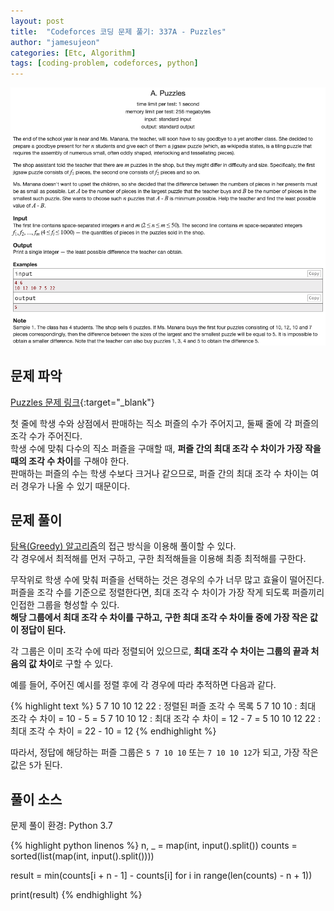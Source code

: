 ```yaml
---
layout: post
title:  "Codeforces 코딩 문제 풀기: 337A - Puzzles"
author: "jamesujeon"
categories: [Etc, Algorithm]
tags: [coding-problem, codeforces, python]
---
```


![337A - Puzzles](assets/codeforces_337a_puzzles.png "337A - Puzzles")

## 문제 파악

[Puzzles 문제 링크](http://codeforces.com/problemset/problem/337/A){:target="_blank"}

첫 줄에 학생 수와 상점에서 판매하는 직소 퍼즐의 수가 주어지고, 둘째 줄에 각 퍼즐의 조각 수가 주어진다.  
학생 수에 맞춰 다수의 직소 퍼즐을 구매할 때, **퍼즐 간의 최대 조각 수 차이가 가장 작을 때의 조각 수 차이**를 구해야 한다.  
판매하는 퍼즐의 수는 학생 수보다 크거나 같으므로, 퍼즐 간의 최대 조각 수 차이는 여러 경우가 나올 수 있기 때문이다.

## 문제 풀이

[탐욕(Greedy) 알고리즘](https://en.wikipedia.org/wiki/Greedy_algorithm)의 접근 방식을 이용해 풀이할 수 있다.  
각 경우에서 최적해를 먼저 구하고, 구한 최적해들을 이용해 최종 최적해를 구한다.

무작위로 학생 수에 맞춰 퍼즐을 선택하는 것은 경우의 수가 너무 많고 효율이 떨어진다.  
퍼즐을 조각 수를 기준으로 정렬한다면, 최대 조각 수 차이가 가장 작게 되도록 퍼즐끼리 인접한 그룹을 형성할 수 있다.  
**해당 그룹에서 최대 조각 수 차이를 구하고, 구한 최대 조각 수 차이들 중에 가장 작은 값이 정답이 된다.**

각 그룹은 이미 조각 수에 따라 정렬되어 있으므로, **최대 조각 수 차이는 그룹의 끝과 처음의 값 차이**로 구할 수 있다.

예를 들어, 주어진 예시를 정렬 후에 각 경우에 따라 추적하면 다음과 같다.

{% highlight text %}
5 7 10 10 12 22 : 정렬된 퍼즐 조각 수 목록
5 7 10 10       : 최대 조각 수 차이 = 10 - 5 = 5
  7 10 10 12    : 최대 조각 수 차이 = 12 - 7 = 5
    10 10 12 22 : 최대 조각 수 차이 = 22 - 10 = 12
{% endhighlight %}

따라서, 정답에 해당하는 퍼즐 그룹은 `5 7 10 10` 또는 `7 10 10 12`가 되고, 가장 작은 값은 `5`가 된다.

## 풀이 소스

문제 풀이 환경: Python 3.7

{% highlight python linenos %}
n, _ = map(int, input().split())
counts = sorted(list(map(int, input().split())))

result = min(counts[i + n - 1] - counts[i] for i in range(len(counts) - n + 1))

print(result)
{% endhighlight %}
